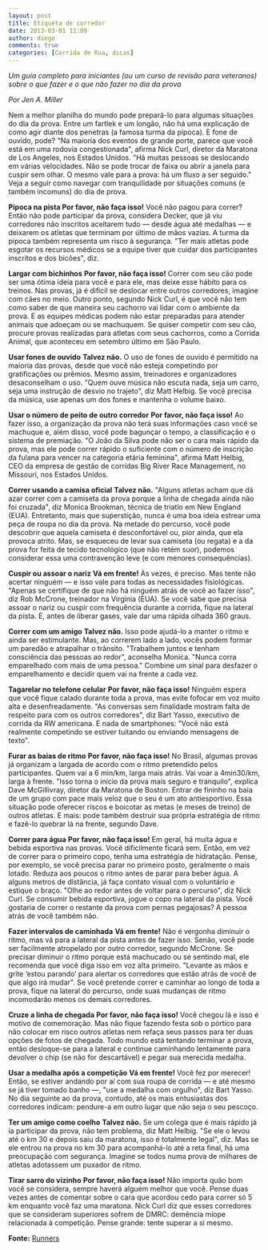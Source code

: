 ```yaml
---
layout: post
title: Etiqueta de corredor
date: 2013-03-01 11:09
author: diego
comments: true
categories: [Corrida de Rua, dicas]
---
```

<p style="font-style:italic">Um guia completo para iniciantes (ou um curso de revisão para veteranos) sobre o que fazer e o que não fazer no dia da prova</p>

<p style="font-style:italic">Por Jen A. Miller</p>

Nem a melhor planilha do mundo pode prepará-lo para algumas situações do dia da prova. Entre um fartlek e um longão, não há uma explicação de como agir diante dos penetras (a famosa turma da pipoca). E fone de ouvido, pode? "Na maioria dos eventos de grande porte, parece que você está em uma rodovia congestionada", afirma Nick Curl, diretor da Maratona de Los Angeles, nos Estados Unidos. "Há muitas pessoas se deslocando em várias velocidades. Não se pode trocar de faixa ou abrir a janela para cuspir sem olhar. O mesmo vale para a prova: há um fluxo a ser seguido." Veja a seguir como navegar com tranquilidade por situações comuns (e também incomuns) do dia de prova.

<strong>Pipoca na pista
Por favor, não faça isso!</strong> Você não pagou para correr? Então não pode participar da prova, considera Decker, que já viu corredores não inscritos aceitarem tudo — desde água até medalhas — e deixarem os atletas que terminam por último de mãos vazias. A turma da pipoca também representa um risco à segurança. "Ter mais atletas pode esgotar os recursos médicos se a equipe tiver que cuidar dos participantes inscritos e dos bicões", diz.

<strong>Largar com bichinhos</strong>
<strong> Por favor, não faça isso!</strong> Correr com seu cão pode ser uma ótima ideia para você e para ele, mas deixe esse hábito para os treinos. Nas provas, já é difícil se deslocar entre outros corredores, imagine com cães no meio. Outro ponto, segundo Nick Curl, é que você não tem como saber de que maneira seu cachorro vai lidar com o ambiente da prova. E as equipes médicas podem não estar preparadas para atender animais que adoeçam ou se machuquem. Se quiser competir com seu cão, procure provas realizadas para atletas com seus cachorros, como a Corrida Animal, que aconteceu em setembro último em São Paulo.

<strong>Usar fones de ouvido</strong>
<strong> Talvez não.</strong> O uso de fones de ouvido é permitido na maioria das provas, desde que você não esteja competindo por gratificações ou prêmios. Mesmo assim, treinadores e organizadores desaconselham o uso. "Quem ouve música não escuta nada, seja um carro, seja uma instrução de desvio no trajeto", diz Matt Helbig. Se você precisa da música, use apenas um dos fones e mantenha o volume baixo.

<strong>Usar o número de peito de outro corredor</strong>
<strong> Por favor, não faça isso!</strong> Ao fazer isso, a organização da prova não terá suas informações caso você se machuque e, além disso, você pode bagunçar o tempo, a classificação e o sistema de premiação. "O João da Silva pode não ser o cara mais rápido da prova, mas ele pode correr rápido o suficiente com o número de inscrição da fulana para vencer na categoria etária feminina", afirma Matt Helbig, CEO da empresa de gestão de corridas Big River Race Management, no Missouri, nos Estados Unidos.

<strong>Correr usando a camisa oficial</strong>
<strong> Talvez não.</strong> "Alguns atletas acham que dá azar correr com a camiseta da prova porque a linha de chegada ainda não foi cruzada", diz Monica Brookman, técnica de triatlo em New England (EUA). Entretanto, mais que superstição, nunca é uma boa ideia estrear uma peça de roupa no dia da prova. Na metade do percurso, você pode descobrir que aquela camiseta é desconfortável ou, pior ainda, que ela provoca atrito. Mas, se esqueceu de levar sua camiseta (ou regata) e a da prova for feita de tecido tecnológico (que não retém suor), podemos considerar essa uma contravenção leve (e com menores consequências).

<strong>Cuspir ou assoar o nariz</strong>
<strong> Vá em frente!</strong> Às vezes, é preciso. Mas tente não acertar ninguém — e isso vale para todas as necessidades fisiológicas. "Apenas se certifique de que não há ninguém atrás de você ao fazer isso", diz Rob McCrone, treinador na Virgínia (EUA). Se você sabe que precisa assoar o nariz ou cuspir com frequência durante a corrida, fique na lateral da pista. E, antes de liberar gases, vale dar uma rápida olhada 360 graus.

<strong>Correr com um amigo</strong>
<strong> Talvez não.</strong> Isso pode ajudá-lo a manter o ritmo e ainda ser estimulante. Mas, ao correrem lado a lado, vocês podem formar um paredão e atrapalhar o trânsito. "Trabalhem juntos e tenham consciência das pessoas ao redor", aconselha Monica. "Nunca corra emparelhado com mais de uma pessoa." Combine um sinal para desfazer o emparelhamento e decidir quem vai na frente a cada vez.

<strong>Tagarelar no telefone celular</strong>
<strong> Por favor, não faça isso!</strong> Ninguém espera que você fique calado durante toda a prova, mas evite fofocar em voz muito alta e desenfreadamente. "As conversas sem finalidade mostram falta de respeito para com os outros corredores", diz Bart Yasso, executivo de corrida da RW americana. E nada de smartphones: "Você não está realmente competindo se estiver tuitando ou enviando mensagens de texto".

<strong>Furar as baias de ritmo</strong>
<strong> Por favor, não faça isso!</strong> No Brasil, algumas provas já organizam a largada de acordo com o ritmo pretendido pelos participantes. Quem vai a 6 min/km, larga mais atrás. Vai voar a 4min30/km, larga à frente. "Isso torna o início da prova mais seguro e tranquilo", explica Dave McGillivray, diretor da Maratona de Boston. Entrar de fininho na baia de um grupo com pace mais veloz que o seu é um ato antiesportivo. Essa situação pode oferecer riscos e boicotar as metas (e meses de treino) de outros atletas. E mais: pode também destruir sua própria estratégia de ritmo e fazê-lo quebrar lá na frente, segundo Dave.

<strong>Correr para água</strong>
<strong> Por favor, não faça isso!</strong> Em geral, há muita água e bebida esportiva nas provas. Você dificilmente ficará sem. Então, em vez de correr para o primeiro copo, tenha uma estratégia de hidratação. Pense, por exemplo, se você precisa parar no primeiro posto, geralmente o mais lotado. Reduza aos poucos o ritmo antes de parar para beber água. A alguns metros de distância, já faça contato visual com o voluntário e estique o braço. "Olhe ao redor antes de voltar para o percurso", diz Nick Curl. Se consumir bebida esportiva, jogue o copo na lateral da pista. Você gostaria de correr o restante da prova com pernas pegajosas? A pessoa atrás de você também não.

<strong>Fazer intervalos de caminhada</strong>
<strong> Vá em frente!</strong> Não é vergonha diminuir o ritmo, mas vá para a lateral da pista antes de fazer isso. Senão, você pode ser facilmente atropelado por outro corredor, segundo McCrone. Se precisar diminuir o ritmo porque está machucado ou se sentindo mal, ele recomenda que você diga isso em voz alta primeiro. "Levante as mãos e grite ‘estou parando’ para alertar os corredores que estão atrás de você de que algo irá mudar". Se você pretende correr e caminhar ao longo de toda a prova, fique na lateral do percurso, onde suas mudanças de ritmo incomodarão menos os demais corredores.

<strong>Cruze a linha de chegada</strong>
<strong> Por favor, não faça isso!</strong> Você chegou lá e isso é motivo de comemoração. Mas não fique fazendo festa sob o pórtico para não colocar em risco outros atletas nem refaça seus passos para ter duas opções de fotos de chegada. Todo mundo está tentando terminar a prova, então desloque-se para a lateral e continue caminhando lentamente para devolver o chip (se não for descartável) e pegar sua merecida medalha.

<strong>Usar a medalha após a competição</strong>
<strong> Vá em frente!</strong> Você fez por merecer! Então, se estiver andando por aí com sua roupa de corrida — e até mesmo se já tiver tomado banho —, "use a medalha com orgulho", diz Bart Yasso. No dia seguinte ao da prova, contudo, até os mais entusiastas dos corredores indicam: pendure-a em outro lugar que não seja o seu pescoço.

<strong>Ter um amigo como coelho</strong>
<strong> Talvez não.</strong> Se um colega que é mais rápido já ia participar da prova, não tem problema, diz Matt Helbig. "Se ele o levou até o km 30 e depois saiu da maratona, isso é totalmente legal", diz. Mas se ele entrou na prova no km 30 para acompanhá-lo até a reta final, há uma preocupação com segurança. Imagine se todos numa prova de milhares de atletas adotassem um puxador de ritmo.

<strong>Tirar sarro do vizinho</strong>
<strong> Por favor, não faça isso!</strong> Não importa quão bom você se considera, sempre haverá alguém melhor que você. Pense duas vezes antes de comentar sobre o cara que acordou cedo para correr só 5 km enquanto você faz uma maratona. Nick Curl diz que esses corredores que se consideram superiores sofrem de DMRC: demência míope relacionada à competição. Pense grande: tente superar a si mesmo.

<strong>Fonte:</strong> <a href="http://runnersworld.abril.com.br/materias/etiqueta/" target="_blank">Runners</a>
